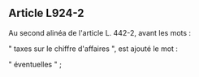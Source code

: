 Article L924-2
----
Au second alinéa de l'article L. 442-2, avant les mots :

" taxes sur le chiffre d'affaires ", est ajouté le mot :

" éventuelles " ;
